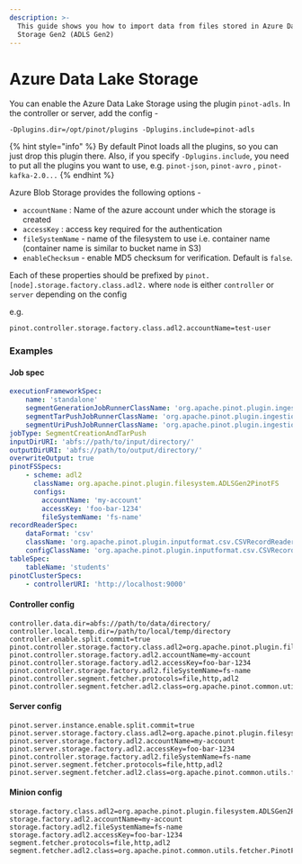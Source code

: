 ```yaml
---
description: >-
  This guide shows you how to import data from files stored in Azure Data Lake
  Storage Gen2 (ADLS Gen2)
---
```


# Azure Data Lake Storage

You can enable the Azure Data Lake Storage using the plugin `pinot-adls`. In the controller or server, add the config -

```
-Dplugins.dir=/opt/pinot/plugins -Dplugins.include=pinot-adls
```

{% hint style="info" %}
By default Pinot loads all the plugins, so you can just drop this plugin there. Also, if you specify `-Dplugins.include`, you need to put all the plugins you want to use, e.g. `pinot-json`, `pinot-avro` , `pinot-kafka-2.0...`
{% endhint %}

Azure Blob Storage provides the following options -

* `accountName` : Name of the azure account under which the storage is created
* `accessKey` : access key required for the authentication
* `fileSystemName` - name of the filesystem to use i.e. container name (container name is similar to bucket name in S3)
* `enableChecksum` - enable MD5 checksum for verification. Default is `false`.

Each of these properties should be prefixed by `pinot.[node].storage.factory.class.adl2.` where `node` is either `controller` or `server` depending on the config

e.g.

```
pinot.controller.storage.factory.class.adl2.accountName=test-user
```

### Examples

#### Job spec

```yaml
executionFrameworkSpec:
    name: 'standalone'
    segmentGenerationJobRunnerClassName: 'org.apache.pinot.plugin.ingestion.batch.standalone.SegmentGenerationJobRunner'
    segmentTarPushJobRunnerClassName: 'org.apache.pinot.plugin.ingestion.batch.standalone.SegmentTarPushJobRunner'
    segmentUriPushJobRunnerClassName: 'org.apache.pinot.plugin.ingestion.batch.standalone.SegmentUriPushJobRunner'
jobType: SegmentCreationAndTarPush
inputDirURI: 'abfs://path/to/input/directory/'
outputDirURI: 'abfs://path/to/output/directory/'
overwriteOutput: true
pinotFSSpecs:
    - scheme: adl2
      className: org.apache.pinot.plugin.filesystem.ADLSGen2PinotFS
      configs:
        accountName: 'my-account'
        accessKey: 'foo-bar-1234'
        fileSystemName: 'fs-name'
recordReaderSpec:
    dataFormat: 'csv'
    className: 'org.apache.pinot.plugin.inputformat.csv.CSVRecordReader'
    configClassName: 'org.apache.pinot.plugin.inputformat.csv.CSVRecordReaderConfig'
tableSpec:
    tableName: 'students'
pinotClusterSpecs:
    - controllerURI: 'http://localhost:9000'
```

#### Controller config

```
controller.data.dir=abfs://path/to/data/directory/
controller.local.temp.dir=/path/to/local/temp/directory
controller.enable.split.commit=true
pinot.controller.storage.factory.class.adl2=org.apache.pinot.plugin.filesystem.ADLSGen2PinotFS
pinot.controller.storage.factory.adl2.accountName=my-account
pinot.controller.storage.factory.adl2.accessKey=foo-bar-1234
pinot.controller.storage.factory.adl2.fileSystemName=fs-name
pinot.controller.segment.fetcher.protocols=file,http,adl2
pinot.controller.segment.fetcher.adl2.class=org.apache.pinot.common.utils.fetcher.PinotFSSegmentFetcher
```

#### Server config

```
pinot.server.instance.enable.split.commit=true
pinot.server.storage.factory.class.adl2=org.apache.pinot.plugin.filesystem.ADLSGen2PinotFS
pinot.server.storage.factory.adl2.accountName=my-account
pinot.server.storage.factory.adl2.accessKey=foo-bar-1234
pinot.controller.storage.factory.adl2.fileSystemName=fs-name
pinot.server.segment.fetcher.protocols=file,http,adl2
pinot.server.segment.fetcher.adl2.class=org.apache.pinot.common.utils.fetcher.PinotFSSegmentFetcher
```

#### Minion config

```
storage.factory.class.adl2=org.apache.pinot.plugin.filesystem.ADLSGen2PinotFS
storage.factory.adl2.accountName=my-account
storage.factory.adl2.fileSystemName=fs-name
storage.factory.adl2.accessKey=foo-bar-1234
segment.fetcher.protocols=file,http,adl2
segment.fetcher.adl2.class=org.apache.pinot.common.utils.fetcher.PinotFSSegmentFetcher
```
